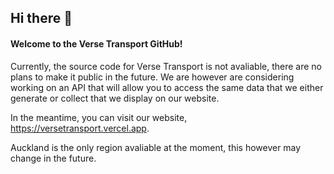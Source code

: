## Hi there 👋

<!--

**Here are some ideas to get you started:**

🙋‍♀️ A short introduction - what is your organization all about?
🌈 Contribution guidelines - how can the community get involved?
👩‍💻 Useful resources - where can the community find your docs? Is there anything else the community should know?
🍿 Fun facts - what does your team eat for breakfast?
🧙 Remember, you can do mighty things with the power of [Markdown](https://docs.github.com/github/writing-on-github/getting-started-with-writing-and-formatting-on-github/basic-writing-and-formatting-syntax)
-->
#### Welcome to the Verse Transport GitHub!
Currently, the source code for Verse Transport is not avaliable, there are no plans to make it public in the future.
We are however are considering working on an API that will allow you to access the same data that we either generate or collect that we display on our website.

In the meantime, you can visit our website, https://versetransport.vercel.app.

Auckland is the only region avaliable at the moment, this however may change in the future.

